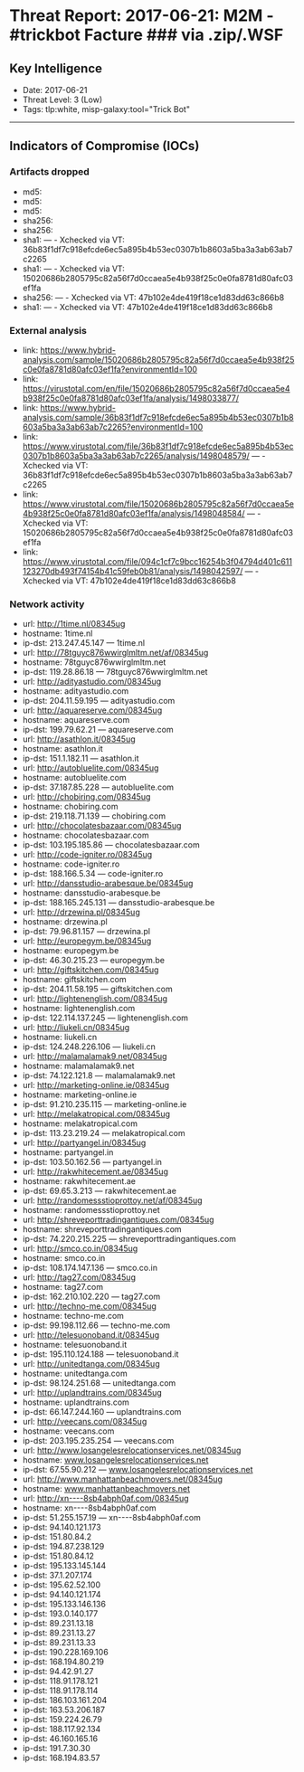 # Threat Report: 2017-06-21: M2M -  #trickbot Facture ### via .zip/.WSF


## Key Intelligence
* Date: 2017-06-21
* Threat Level: 3 (Low)
* Tags: tlp:white, misp-galaxy:tool="Trick Bot"

---

## Indicators of Compromise (IOCs)
### Artifacts dropped
* md5: <md5>
* md5: <md5>
* md5: <md5>
* sha256: <sha256>
* sha256: <sha256>
* sha1: <sha1> — - Xchecked via VT: 36b83f1df7c918efcde6ec5a895b4b53ec0307b1b8603a5ba3a3ab63ab7c2265
* sha1: <sha1> — - Xchecked via VT: 15020686b2805795c82a56f7d0ccaea5e4b938f25c0e0fa8781d80afc03ef1fa
* sha256: <sha256> — - Xchecked via VT: 47b102e4de419f18ce1d83dd63c866b8
* sha1: <sha1> — - Xchecked via VT: 47b102e4de419f18ce1d83dd63c866b8

### External analysis
* link: https://www.hybrid-analysis.com/sample/15020686b2805795c82a56f7d0ccaea5e4b938f25c0e0fa8781d80afc03ef1fa?environmentId=100
* link: https://virustotal.com/en/file/15020686b2805795c82a56f7d0ccaea5e4b938f25c0e0fa8781d80afc03ef1fa/analysis/1498033877/
* link: https://www.hybrid-analysis.com/sample/36b83f1df7c918efcde6ec5a895b4b53ec0307b1b8603a5ba3a3ab63ab7c2265?environmentId=100
* link: https://www.virustotal.com/file/36b83f1df7c918efcde6ec5a895b4b53ec0307b1b8603a5ba3a3ab63ab7c2265/analysis/1498048579/ — - Xchecked via VT: 36b83f1df7c918efcde6ec5a895b4b53ec0307b1b8603a5ba3a3ab63ab7c2265
* link: https://www.virustotal.com/file/15020686b2805795c82a56f7d0ccaea5e4b938f25c0e0fa8781d80afc03ef1fa/analysis/1498048584/ — - Xchecked via VT: 15020686b2805795c82a56f7d0ccaea5e4b938f25c0e0fa8781d80afc03ef1fa
* link: https://www.virustotal.com/file/094c1cf7c9bcc16254b3f04794d401c611123270db493f74154b41c59feb0b81/analysis/1498042597/ — - Xchecked via VT: 47b102e4de419f18ce1d83dd63c866b8

### Network activity
* url: http://1time.nl/08345ug
* hostname: 1time.nl
* ip-dst: 213.247.45.147 — 1time.nl
* url: http://78tguyc876wwirglmltm.net/af/08345ug
* hostname: 78tguyc876wwirglmltm.net
* ip-dst: 119.28.86.18 — 78tguyc876wwirglmltm.net
* url: http://adityastudio.com/08345ug
* hostname: adityastudio.com
* ip-dst: 204.11.59.195 — adityastudio.com
* url: http://aquareserve.com/08345ug
* hostname: aquareserve.com
* ip-dst: 199.79.62.21 — aquareserve.com
* url: http://asathlon.it/08345ug
* hostname: asathlon.it
* ip-dst: 151.1.182.11 — asathlon.it
* url: http://autobluelite.com/08345ug
* hostname: autobluelite.com
* ip-dst: 37.187.85.228 — autobluelite.com
* url: http://chobiring.com/08345ug
* hostname: chobiring.com
* ip-dst: 219.118.71.139 — chobiring.com
* url: http://chocolatesbazaar.com/08345ug
* hostname: chocolatesbazaar.com
* ip-dst: 103.195.185.86 — chocolatesbazaar.com
* url: http://code-igniter.ro/08345ug
* hostname: code-igniter.ro
* ip-dst: 188.166.5.34 — code-igniter.ro
* url: http://dansstudio-arabesque.be/08345ug
* hostname: dansstudio-arabesque.be
* ip-dst: 188.165.245.131 — dansstudio-arabesque.be
* url: http://drzewina.pl/08345ug
* hostname: drzewina.pl
* ip-dst: 79.96.81.157 — drzewina.pl
* url: http://europegym.be/08345ug
* hostname: europegym.be
* ip-dst: 46.30.215.23 — europegym.be
* url: http://giftskitchen.com/08345ug
* hostname: giftskitchen.com
* ip-dst: 204.11.58.195 — giftskitchen.com
* url: http://lightenenglish.com/08345ug
* hostname: lightenenglish.com
* ip-dst: 122.114.137.245 — lightenenglish.com
* url: http://liukeli.cn/08345ug
* hostname: liukeli.cn
* ip-dst: 124.248.226.106 — liukeli.cn
* url: http://malamalamak9.net/08345ug
* hostname: malamalamak9.net
* ip-dst: 74.122.121.8 — malamalamak9.net
* url: http://marketing-online.ie/08345ug
* hostname: marketing-online.ie
* ip-dst: 91.210.235.115 — marketing-online.ie
* url: http://melakatropical.com/08345ug
* hostname: melakatropical.com
* ip-dst: 113.23.219.24 — melakatropical.com
* url: http://partyangel.in/08345ug
* hostname: partyangel.in
* ip-dst: 103.50.162.56 — partyangel.in
* url: http://rakwhitecement.ae/08345ug
* hostname: rakwhitecement.ae
* ip-dst: 69.65.3.213 — rakwhitecement.ae
* url: http://randomessstioprottoy.net/af/08345ug
* hostname: randomessstioprottoy.net
* url: http://shreveporttradingantiques.com/08345ug
* hostname: shreveporttradingantiques.com
* ip-dst: 74.220.215.225 — shreveporttradingantiques.com
* url: http://smco.co.in/08345ug
* hostname: smco.co.in
* ip-dst: 108.174.147.136 — smco.co.in
* url: http://tag27.com/08345ug
* hostname: tag27.com
* ip-dst: 162.210.102.220 — tag27.com
* url: http://techno-me.com/08345ug
* hostname: techno-me.com
* ip-dst: 99.198.112.66 — techno-me.com
* url: http://telesuonoband.it/08345ug
* hostname: telesuonoband.it
* ip-dst: 195.110.124.188 — telesuonoband.it
* url: http://unitedtanga.com/08345ug
* hostname: unitedtanga.com
* ip-dst: 98.124.251.68 — unitedtanga.com
* url: http://uplandtrains.com/08345ug
* hostname: uplandtrains.com
* ip-dst: 66.147.244.160 — uplandtrains.com
* url: http://veecans.com/08345ug
* hostname: veecans.com
* ip-dst: 203.195.235.254 — veecans.com
* url: http://www.losangelesrelocationservices.net/08345ug
* hostname: www.losangelesrelocationservices.net
* ip-dst: 67.55.90.212 — www.losangelesrelocationservices.net
* url: http://www.manhattanbeachmovers.net/08345ug
* hostname: www.manhattanbeachmovers.net
* url: http://xn----8sb4abph0af.com/08345ug
* hostname: xn----8sb4abph0af.com
* ip-dst: 51.255.157.19 — xn----8sb4abph0af.com
* ip-dst: 94.140.121.173
* ip-dst: 151.80.84.2
* ip-dst: 194.87.238.129
* ip-dst: 151.80.84.12
* ip-dst: 195.133.145.144
* ip-dst: 37.1.207.174
* ip-dst: 195.62.52.100
* ip-dst: 94.140.121.174
* ip-dst: 195.133.146.136
* ip-dst: 193.0.140.177
* ip-dst: 89.231.13.18
* ip-dst: 89.231.13.27
* ip-dst: 89.231.13.33
* ip-dst: 190.228.169.106
* ip-dst: 168.194.80.219
* ip-dst: 94.42.91.27
* ip-dst: 118.91.178.121
* ip-dst: 118.91.178.114
* ip-dst: 186.103.161.204
* ip-dst: 163.53.206.187
* ip-dst: 159.224.26.79
* ip-dst: 188.117.92.134
* ip-dst: 46.160.165.16
* ip-dst: 191.7.30.30
* ip-dst: 168.194.83.57
